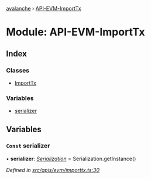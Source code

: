 [avalanche](../README.md) › [API-EVM-ImportTx](api_evm_importtx.md)

# Module: API-EVM-ImportTx

## Index

### Classes

* [ImportTx](../classes/api_evm_importtx.importtx.md)

### Variables

* [serializer](api_evm_importtx.md#const-serializer)

## Variables

### `Const` serializer

• **serializer**: *[Serialization](../classes/utils_serialization.serialization.md)* = Serialization.getInstance()

*Defined in [src/apis/evm/importtx.ts:30](https://github.com/ava-labs/avalanchejs/blob/5511161/src/apis/evm/importtx.ts#L30)*

